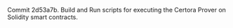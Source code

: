 Commit 2d53a7b.                    Build and Run scripts for executing the Certora Prover on Solidity smart contracts.